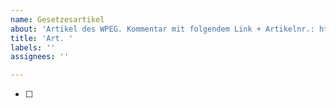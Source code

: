 ```yaml
---
name: Gesetzesartikel
about: 'Artikel des WPEG. Kommentar mit folgendem Link + Artikelnr.: https://www.fedlex.admin.ch/eli/cc/1959/2035_2097_2125#art_'
title: 'Art. '
labels: ''
assignees: ''

---
```


- [ ]
